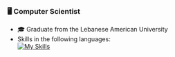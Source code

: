 ### 🖥 Computer Scientist 
- 🎓 Graduate from the Lebanese American University
- Skills in the following languages:<br/>
  [![My Skills](https://skillicons.dev/icons?i=py,ts,js,vue,html,css)](https://skillicons.dev)
  
